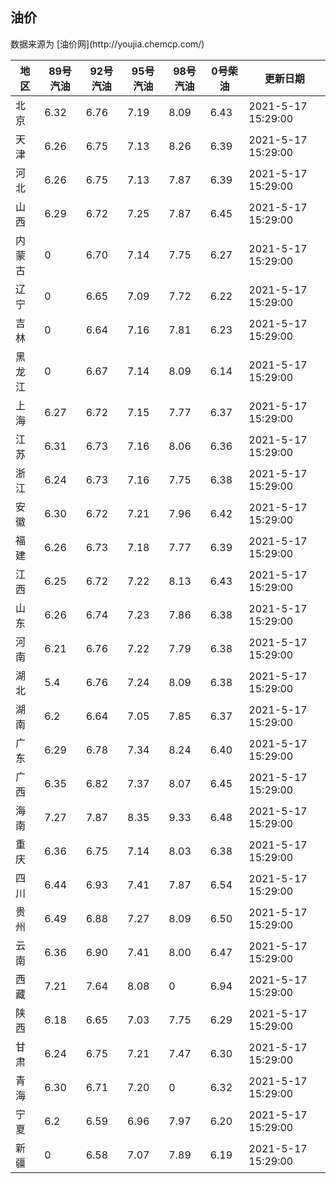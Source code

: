 
<!DOCTYPE html>
<html lang="zh-cn">
<head>
<link href="https://cdn.jsdelivr.net/gh/RookieFanzk/link/github.css" rel="stylesheet">
</head>

<body>
<h2>油价</h2>
<p>数据来源为 [油价网](http://youjia.chemcp.com/) </p>
<table>
<thead>
<tr>
<th>地区</th>
<th>89号汽油</th>
<th>92号汽油</th>
<th>95号汽油</th>
<th>98号汽油</th>
<th>0号柴油</th>
<th>更新日期</th>
</tr>
</thead>
<tbody>
<tr>
<td>北京</td>
<td>6.32</td>
<td>6.76</td>
<td>7.19</td>
<td>8.09</td>
<td>6.43</td>
<td>2021-5-17 15:29:00</td>
</tr>
<tr>
<td>天津</td>
<td>6.26</td>
<td>6.75</td>
<td>7.13</td>
<td>8.26</td>
<td>6.39</td>
<td>2021-5-17 15:29:00</td>
</tr>
<tr>
<td>河北</td>
<td>6.26</td>
<td>6.75</td>
<td>7.13</td>
<td>7.87</td>
<td>6.39</td>
<td>2021-5-17 15:29:00</td>
</tr>
<tr>
<td>山西</td>
<td>6.29</td>
<td>6.72</td>
<td>7.25</td>
<td>7.87</td>
<td>6.45</td>
<td>2021-5-17 15:29:00</td>
</tr>
<tr>
<td>内蒙古</td>
<td>0</td>
<td>6.70</td>
<td>7.14</td>
<td>7.75</td>
<td>6.27</td>
<td>2021-5-17 15:29:00</td>
</tr>
<tr>
<td>辽宁</td>
<td>0</td>
<td>6.65</td>
<td>7.09</td>
<td>7.72</td>
<td>6.22</td>
<td>2021-5-17 15:29:00</td>
</tr>
<tr>
<td>吉林</td>
<td>0</td>
<td>6.64</td>
<td>7.16</td>
<td>7.81</td>
<td>6.23</td>
<td>2021-5-17 15:29:00</td>
</tr>
<tr>
<td>黑龙江</td>
<td>0</td>
<td>6.67</td>
<td>7.14</td>
<td>8.09</td>
<td>6.14</td>
<td>2021-5-17 15:29:00</td>
</tr>
<tr>
<td>上海</td>
<td>6.27</td>
<td>6.72</td>
<td>7.15</td>
<td>7.77</td>
<td>6.37</td>
<td>2021-5-17 15:29:00</td>
</tr>
<tr>
<td>江苏</td>
<td>6.31</td>
<td>6.73</td>
<td>7.16</td>
<td>8.06</td>
<td>6.36</td>
<td>2021-5-17 15:29:00</td>
</tr>
<tr>
<td>浙江</td>
<td>6.24</td>
<td>6.73</td>
<td>7.16</td>
<td>7.75</td>
<td>6.38</td>
<td>2021-5-17 15:29:00</td>
</tr>
<tr>
<td>安徽</td>
<td>6.30</td>
<td>6.72</td>
<td>7.21</td>
<td>7.96</td>
<td>6.42</td>
<td>2021-5-17 15:29:00</td>
</tr>
<tr>
<td>福建</td>
<td>6.26</td>
<td>6.73</td>
<td>7.18</td>
<td>7.77</td>
<td>6.39</td>
<td>2021-5-17 15:29:00</td>
</tr>
<tr>
<td>江西</td>
<td>6.25</td>
<td>6.72</td>
<td>7.22</td>
<td>8.13</td>
<td>6.43</td>
<td>2021-5-17 15:29:00</td>
</tr>
<tr>
<td>山东</td>
<td>6.26</td>
<td>6.74</td>
<td>7.23</td>
<td>7.86</td>
<td>6.38</td>
<td>2021-5-17 15:29:00</td>
</tr>
<tr>
<td>河南</td>
<td>6.21</td>
<td>6.76</td>
<td>7.22</td>
<td>7.79</td>
<td>6.38</td>
<td>2021-5-17 15:29:00</td>
</tr>
<tr>
<td>湖北</td>
<td>5.4</td>
<td>6.76</td>
<td>7.24</td>
<td>8.09</td>
<td>6.38</td>
<td>2021-5-17 15:29:00</td>
</tr>
<tr>
<td>湖南</td>
<td>6.2</td>
<td>6.64</td>
<td>7.05</td>
<td>7.85</td>
<td>6.37</td>
<td>2021-5-17 15:29:00</td>
</tr>
<tr>
<td>广东</td>
<td>6.29</td>
<td>6.78</td>
<td>7.34</td>
<td>8.24</td>
<td>6.40</td>
<td>2021-5-17 15:29:00</td>
</tr>
<tr>
<td>广西</td>
<td>6.35</td>
<td>6.82</td>
<td>7.37</td>
<td>8.07</td>
<td>6.45</td>
<td>2021-5-17 15:29:00</td>
</tr>
<tr>
<td>海南</td>
<td>7.27</td>
<td>7.87</td>
<td>8.35</td>
<td>9.33</td>
<td>6.48</td>
<td>2021-5-17 15:29:00</td>
</tr>
<tr>
<td>重庆</td>
<td>6.36</td>
<td>6.75</td>
<td>7.14</td>
<td>8.03</td>
<td>6.38</td>
<td>2021-5-17 15:29:00</td>
</tr>
<tr>
<td>四川</td>
<td>6.44</td>
<td>6.93</td>
<td>7.41</td>
<td>7.87</td>
<td>6.54</td>
<td>2021-5-17 15:29:00</td>
</tr>
<tr>
<td>贵州</td>
<td>6.49</td>
<td>6.88</td>
<td>7.27</td>
<td>8.09</td>
<td>6.50</td>
<td>2021-5-17 15:29:00</td>
</tr>
<tr>
<td>云南</td>
<td>6.36</td>
<td>6.90</td>
<td>7.41</td>
<td>8.00</td>
<td>6.47</td>
<td>2021-5-17 15:29:00</td>
</tr>
<tr>
<td>西藏</td>
<td>7.21</td>
<td>7.64</td>
<td>8.08</td>
<td>0</td>
<td>6.94</td>
<td>2021-5-17 15:29:00</td>
</tr>
<tr>
<td>陕西</td>
<td>6.18</td>
<td>6.65</td>
<td>7.03</td>
<td>7.75</td>
<td>6.29</td>
<td>2021-5-17 15:29:00</td>
</tr>
<tr>
<td>甘肃</td>
<td>6.24</td>
<td>6.75</td>
<td>7.21</td>
<td>7.47</td>
<td>6.30</td>
<td>2021-5-17 15:29:00</td>
</tr>
<tr>
<td>青海</td>
<td>6.30</td>
<td>6.71</td>
<td>7.20</td>
<td>0</td>
<td>6.32</td>
<td>2021-5-17 15:29:00</td>
</tr>
<tr>
<td>宁夏</td>
<td>6.2</td>
<td>6.59</td>
<td>6.96</td>
<td>7.97</td>
<td>6.20</td>
<td>2021-5-17 15:29:00</td>
</tr>
<tr>
<td>新疆</td>
<td>0</td>
<td>6.58</td>
<td>7.07</td>
<td>7.89</td>
<td>6.19</td>
<td>2021-5-17 15:29:00</td>
</tr>
</tbody>
</table>
</body>
</html>
